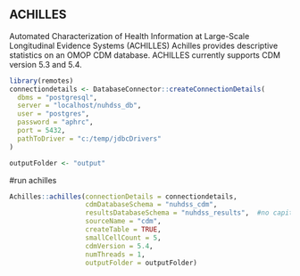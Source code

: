## ACHILLES
Automated Characterization of Health Information at Large-Scale Longitudinal Evidence Systems (ACHILLES) Achilles provides descriptive statistics on an OMOP CDM database. 
ACHILLES currently supports CDM version 5.3 and 5.4.
````R 
library(remotes)
connectiondetails <- DatabaseConnector::createConnectionDetails(
  dbms = "postgresql",
  server = "localhost/nuhdss_db",
  user = "postgres",
  password = "aphrc",
  port = 5432,
  pathToDriver = "c:/temp/jdbcDrivers"
)

outputFolder <- "output"
````

#run achilles
````R
Achilles::achilles(connectionDetails = connectiondetails,
                   cdmDatabaseSchema = "nuhdss_cdm",
                   resultsDatabaseSchema = "nuhdss_results",  #no capital letters- brings issues with postgres
                   sourceName = "cdm",
                   createTable = TRUE,
                   smallCellCount = 5,
                   cdmVersion = 5.4,
                   numThreads = 1,
                   outputFolder = outputFolder)
````
